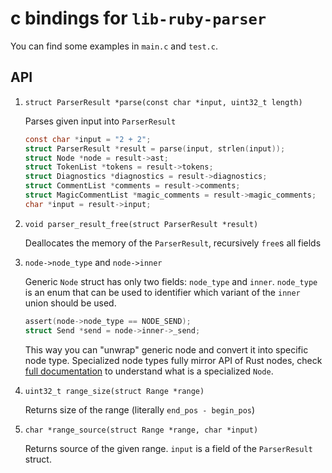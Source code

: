 # c bindings for `lib-ruby-parser`

You can find some examples in `main.c` and `test.c`.

## API

1. `struct ParserResult *parse(const char *input, uint32_t length)`

    Parses given input into `ParserResult`

    ```c
    const char *input = "2 + 2";
    struct ParserResult *result = parse(input, strlen(input));
    struct Node *node = result->ast;
    struct TokenList *tokens = result->tokens;
    struct Diagnostics *diagnostics = result->diagnostics;
    struct CommentList *comments = result->comments;
    struct MagicCommentList *magic_comments = result->magic_comments;
    char *input = result->input;
    ```
2. `void parser_result_free(struct ParserResult *result)`

    Deallocates the memory of the `ParserResult`, recursively `free`s all fields

3. `node->node_type` and `node->inner`

    Generic `Node` struct has only two fields: `node_type` and `inner`.
    `node_type` is an enum that can be used to identifier which variant of the `inner` union should be used.

    ```c
    assert(node->node_type == NODE_SEND);
    struct Send *send = node->inner->_send;
    ```

    This way you can "unwrap" generic node and convert it into specific node type.
    Specialized node types fully mirror API of Rust nodes, check [full documentation](https://docs.rs/lib-ruby-parser) to understand what is a specialized `Node`.

5. `uint32_t range_size(struct Range *range)`

    Returns size of the range (literally `end_pos - begin_pos`)

6. `char *range_source(struct Range *range, char *input)`

    Returns source of the given range. `input` is a field of the `ParserResult` struct.
